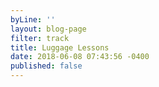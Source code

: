 ```yaml
---
byLine: ''
layout: blog-page
filter: track
title: Luggage Lessons
date: 2018-06-08 07:43:56 -0400
published: false
---
```

